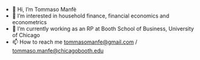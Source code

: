 - 👋 Hi, I’m Tommaso Manfè
- 👀 I’m interested in household finance, financial economics and econometrics
- 🌱 I’m currently working as an RP at Booth School of Business, University of Chicago
- 📫 How to reach me tommasomanfe@gmail.com / tommaso.manfe@chicagobooth.edu

<!---
tommaso-manfe/tommaso-manfe is a ✨ special ✨ repository because its `README.md` (this file) appears on your GitHub profile.
You can click the Preview link to take a look at your changes.
--->
